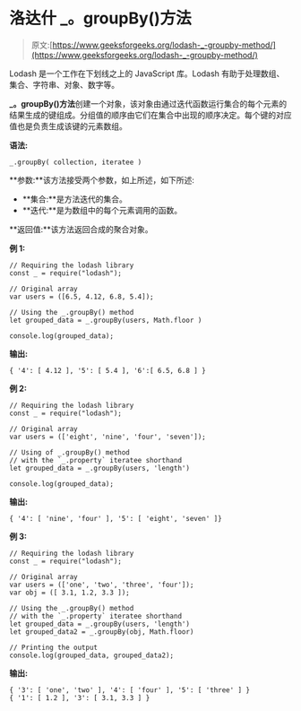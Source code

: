 # 洛达什 _。groupBy()方法

> 原文:[https://www.geeksforgeeks.org/lodash-_-groupby-method/](https://www.geeksforgeeks.org/lodash-_-groupby-method/)

Lodash 是一个工作在下划线之上的 JavaScript 库。Lodash 有助于处理数组、集合、字符串、对象、数字等。

**_。groupBy()方法**创建一个对象，该对象由通过迭代函数运行集合的每个元素的结果生成的键组成。分组值的顺序由它们在集合中出现的顺序决定。每个键的对应值也是负责生成该键的元素数组。

**语法:**

```
_.groupBy( collection, iteratee )
```

**参数:**该方法接受两个参数，如上所述，如下所述:

*   **集合:**是方法迭代的集合。
*   **迭代:**是为数组中的每个元素调用的函数。

**返回值:**该方法返回合成的聚合对象。

**例 1:**

```
// Requiring the lodash library 
const _ = require("lodash"); 

// Original array 
var users = ([6.5, 4.12, 6.8, 5.4]);

// Using the _.groupBy() method
let grouped_data = _.groupBy(users, Math.floor )

console.log(grouped_data);
```

**输出:**

```
{ '4': [ 4.12 ], '5': [ 5.4 ], '6':[ 6.5, 6.8 ] }
```

**例 2:**

```
// Requiring the lodash library 
const _ = require("lodash"); 

// Original array 
var users = (['eight', 'nine', 'four', 'seven']);

// Using of _.groupBy() method
// with the `_.property` iteratee shorthand 
let grouped_data = _.groupBy(users, 'length')

console.log(grouped_data);
```

**输出:**

```
{ '4': [ 'nine', 'four' ], '5': [ 'eight', 'seven' ]}
```

**例 3:**

```
// Requiring the lodash library 
const _ = require("lodash"); 

// Original array 
var users = (['one', 'two', 'three', 'four']);
var obj = ([ 3.1, 1.2, 3.3 ]);

// Using the _.groupBy() method
// with the `_.property` iteratee shorthand 
let grouped_data = _.groupBy(users, 'length')
let grouped_data2 = _.groupBy(obj, Math.floor)

// Printing the output 
console.log(grouped_data, grouped_data2);
```

**输出:**

```
{ '3': [ 'one', 'two' ], '4': [ 'four' ], '5': [ 'three' ] } 
{ '1': [ 1.2 ], '3': [ 3.1, 3.3 ] }
```